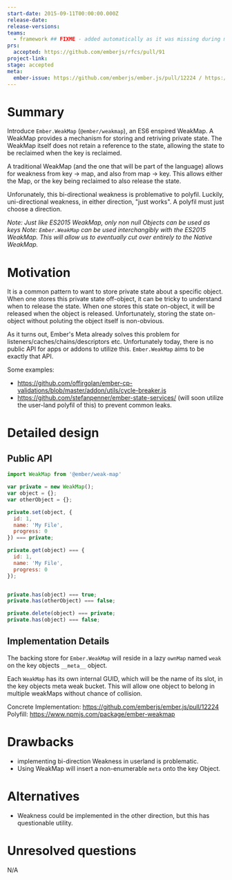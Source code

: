 ```yaml
---
start-date: 2015-09-11T00:00:00.000Z
release-date:
release-versions: 
teams: 
  - framework ## FIXME - added automatically as it was missing during migration
prs:
  accepted: https://github.com/emberjs/rfcs/pull/91
project-link: 
stage: accepted
meta:
  ember-issue: https://github.com/emberjs/ember.js/pull/12224 / https://github.com/emberjs/ember.js/pull/12990 / https://github.com/emberjs/ember.js/pull/13688
---
```


# Summary

Introduce `Ember.WeakMap` (`@ember/weakmap`), an ES6 enspired WeakMap. A
WeakMap provides a mechanism for storing and retriving private state. The
WeakMap itself does not retain a reference to the state, allowing the state to
be reclaimed when the key is reclaimed.

A traditional WeakMap (and the one that will be part of the language) allows
for weakness from key -> map, and also from map -> key. This allows either the
Map, or the key being reclaimed to also release the state.

Unforunately, this bi-directional weakness is problemative to polyfil. Luckily,
uni-directional weakness, in either direction, "just works". A polyfil must
just choose a direction.

*Note: Just like ES2015 WeakMap, only non null Objects can be used as keys*
*Note: `Ember.WeakMap` can be used interchangibly with the ES2015 WeakMap. This
will allow us to eventually cut over entirely to the Native WeakMap.*
 
# Motivation

It is a common pattern to want to store private state about a specific object.
When one stores this private state off-object, it can be tricky to understand
when to release the state. When one stores this state on-object, it will be
released when the object is released. Unfortunately, storing the state
on-object without poluting the object itself is non-obvious.

As it turns out, Ember's Meta already solves this problem for
listeners/caches/chains/descriptors etc. Unfortunately today, there is no
public API for apps or addons to utilize this. `Ember.WeakMap` aims to be
exactly that API.

Some examples:

* https://github.com/offirgolan/ember-cp-validations/blob/master/addon/utils/cycle-breaker.js
* https://github.com/stefanpenner/ember-state-services/ (will soon utilize the user-land polyfil of this) to prevent common leaks.

# Detailed design

## Public API

```js
import WeakMap from '@ember/weak-map'

var private = new WeakMap();
var object = {};
var otherObject = {};

private.set(object, {
  id: 1,
  name: 'My File',
  progress: 0
}) === private;

private.get(object) === {
  id: 1,
  name: 'My File',
  progress: 0
});


private.has(object) === true;
private.has(otherObject) === false;

private.delete(object) === private;
private.has(object) === false;
```

## Implementation Details

The backing store for `Ember.WeakMap` will reside in a lazy `ownMap` named
`weak` on the key objects `__meta__` object.

Each `WeakMap` has its own internal GUID, which will be the name of its slot,
in the key objects meta weak bucket. This will allow one object to belong in
multiple weakMaps without chance of collision.

Concrete Implementation: https://github.com/emberjs/ember.js/pull/12224
Polyfill: https://www.npmjs.com/package/ember-weakmap

# Drawbacks

* implementing bi-direction Weakness in userland is problematic.
* Using WeakMap will insert a non-enumerable `meta` onto the key Object.

# Alternatives

* Weakness could be implemented in the other direction, but this has questionable utility.

# Unresolved questions

N/A
